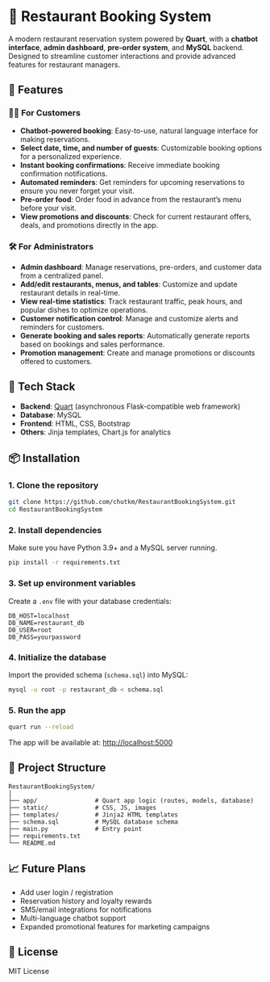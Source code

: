 # 🧾 Restaurant Booking System

A modern restaurant reservation system powered by **Quart**, with a **chatbot interface**, **admin dashboard**, **pre-order system**, and **MySQL** backend. Designed to streamline customer interactions and provide advanced features for restaurant managers.

## 🚀 Features

### 🧑‍🍳 For Customers
- **Chatbot-powered booking**: Easy-to-use, natural language interface for making reservations.
- **Select date, time, and number of guests**: Customizable booking options for a personalized experience.
- **Instant booking confirmations**: Receive immediate booking confirmation notifications.
- **Automated reminders**: Get reminders for upcoming reservations to ensure you never forget your visit.
- **Pre-order food**: Order food in advance from the restaurant’s menu before your visit.
- **View promotions and discounts**: Check for current restaurant offers, deals, and promotions directly in the app.

### 🛠 For Administrators
- **Admin dashboard**: Manage reservations, pre-orders, and customer data from a centralized panel.
- **Add/edit restaurants, menus, and tables**: Customize and update restaurant details in real-time.
- **View real-time statistics**: Track restaurant traffic, peak hours, and popular dishes to optimize operations.
- **Customer notification control**: Manage and customize alerts and reminders for customers.
- **Generate booking and sales reports**: Automatically generate reports based on bookings and sales performance.
- **Promotion management**: Create and manage promotions or discounts offered to customers.

## 🧰 Tech Stack

- **Backend**: [Quart](https://pgjones.gitlab.io/quart/) (asynchronous Flask-compatible web framework)
- **Database**: MySQL
- **Frontend**: HTML, CSS, Bootstrap
- **Others**: Jinja templates, Chart.js for analytics

## 📦 Installation

### 1. Clone the repository

```bash
git clone https://github.com/chutkm/RestaurantBookingSystem.git
cd RestaurantBookingSystem
```

### 2. Install dependencies

Make sure you have Python 3.9+ and a MySQL server running.

```bash
pip install -r requirements.txt
```

### 3. Set up environment variables

Create a `.env` file with your database credentials:

```env
DB_HOST=localhost
DB_NAME=restaurant_db
DB_USER=root
DB_PASS=yourpassword
```

### 4. Initialize the database

Import the provided schema (`schema.sql`) into MySQL:

```bash
mysql -u root -p restaurant_db < schema.sql
```

### 5. Run the app

```bash
quart run --reload
```

The app will be available at: [http://localhost:5000](http://localhost:5000)

## 📂 Project Structure

```
RestaurantBookingSystem/
│
├── app/                # Quart app logic (routes, models, database)
├── static/             # CSS, JS, images
├── templates/          # Jinja2 HTML templates
├── schema.sql          # MySQL database schema
├── main.py             # Entry point
├── requirements.txt
└── README.md
```

## 📈 Future Plans

- Add user login / registration
- Reservation history and loyalty rewards
- SMS/email integrations for notifications
- Multi-language chatbot support
- Expanded promotional features for marketing campaigns

## 📄 License

MIT License
